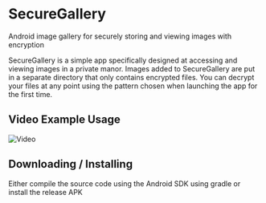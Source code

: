 # SecureGallery
Android image gallery for securely storing and viewing images with encryption

SecureGallery is a simple app specifically designed at accessing and viewing images in a private manor. Images added to SecureGallery are put in a separate directory that only contains encrypted files. You can decrypt your files at any point using the pattern chosen when launching the app for the first time.

## Video Example Usage

![Video](example/example_usage.gif)

## Downloading / Installing

Either compile the source code using the Android SDK using gradle or install the release APK
